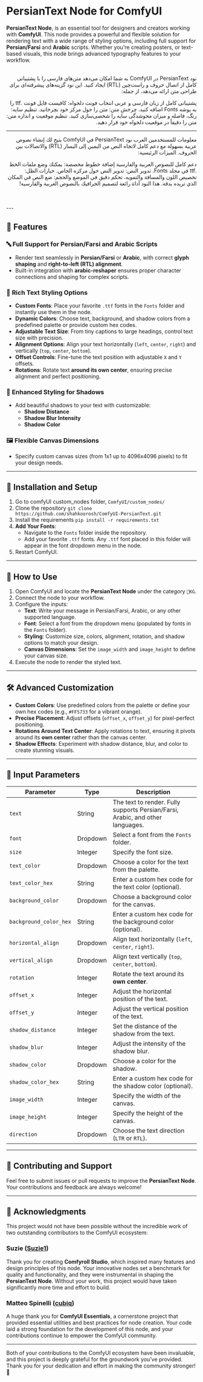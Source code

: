 
# PersianText Node for ComfyUI

**PersianText Node**, is an essential tool for designers and creators working with **ComfyUI**. This node provides a powerful and flexible solution for rendering text with a wide range of styling options, including full support for **Persian/Farsi** and **Arabic** scripts. Whether you're creating posters, or text-based visuals, this node brings advanced typography features to your workflow.
<br>
<br>
<div dir="rtl">
نود PersianText در ComfyUI به شما امکان می‌دهد متن‌های فارسی را با پشتیبانی کامل از اتصال حروف و راست‌چین (RTL) ایجاد کنید. این نود گزینه‌های پیشرفته‌ای برای طراحی متن ارائه می‌دهد، از جمله:

پشتیبانی کامل از زبان فارسی و عربی
انتخاب فونت دلخواه: کافیست فایل فونت .ttf را به پوشه Fonts اضافه کنید.
چرخش متن: متن را حول مرکز خود بچرخانید.
تنظیم سایه: رنگ، فاصله و میزان محوشدگی سایه را شخصی‌سازی کنید.
تنظیم موقعیت و اندازه متن: متن را دقیقاً در موقعیت دلخواه خود قرار دهید.

---

معلومات للمستخدمين العرب
نود PersianText في ComfyUI يتيح لك إنشاء نصوص عربية بسهولة مع دعم كامل لاتجاه النص من اليمين إلى اليسار (RTL) والاتصالات بين الحروف. الميزات الرئيسية:

دعم كامل للنصوص العربية والفارسية
إضافة خطوط مخصصة: يمكنك وضع ملفات الخط .ttf في مجلد Fonts.
تدوير النص: تدوير النص حول مركزه الخاص.
خيارات الظل: تخصيص اللون والمسافة والتمويه.
تحكم دقيق في الموضع والحجم: ضع النص في المكان الذي تريده بدقة.
هذا النود أداة رائعة لتصميم الجرافيك بالنصوص العربية والفارسية!
</div>
<br>
<br>
---

## 🌟 Features

### 🔤 **Full Support for Persian/Farsi and Arabic Scripts**
- Render text seamlessly in **Persian/Farsi** or **Arabic**, with correct **glyph shaping** and **right-to-left (RTL) alignment**. 
- Built-in integration with **arabic-reshaper** ensures proper character connections and shaping for complex scripts.

### 🎨 **Rich Text Styling Options**
- **Custom Fonts**: Place your favorite `.ttf` fonts in the `Fonts` folder and instantly use them in the node.
- **Dynamic Colors**: Choose text, background, and shadow colors from a predefined palette or provide custom hex codes.
- **Adjustable Text Size**: From tiny captions to large headings, control text size with precision.
- **Alignment Options**: Align your text horizontally (`left`, `center`, `right`) and vertically (`top`, `center`, `bottom`).
- **Offset Controls**: Fine-tune the text position with adjustable `X` and `Y` offsets.
- **Rotations**: Rotate text **around its own center**, ensuring precise alignment and perfect positioning.

### 🌌 **Enhanced Styling for Shadows**
- Add beautiful shadows to your text with customizable:
  - **Shadow Distance**
  - **Shadow Blur Intensity**
  - **Shadow Color**

### 🖼️ **Flexible Canvas Dimensions**
- Specify custom canvas sizes (from 1x1 up to 4096x4096 pixels) to fit your design needs.

---

## 📂 Installation and Setup

1. Go to comfyUI custom_nodes folder, `ComfyUI/custom_nodes/`
2. Clone the repository `git clone https://github.com/shahkoorosh/ComfyUI-PersianText.git`
3. Install the requirements `pip install -r requirements.txt`
4. **Add Your Fonts**:
   - Navigate to the `Fonts` folder inside the repository.
   - Add your favorite `.ttf` fonts. Any `.ttf` font placed in this folder will appear in the font dropdown menu in the node.
5. Restart ComfyUI.

---

## 🚀 How to Use

1. Open ComfyUI and locate the **PersianText Node** under the category `🎨KG`.
2. Connect the node to your workflow.
3. Configure the inputs:
   - **Text**: Write your message in Persian/Farsi, Arabic, or any other supported language.
   - **Font**: Select a font from the dropdown menu (populated by fonts in the `Fonts` folder).
   - **Styling**: Customize size, colors, alignment, rotation, and shadow options to match your design.
   - **Canvas Dimensions**: Set the `image_width` and `image_height` to define your canvas size.
4. Execute the node to render the styled text.

---

## 🛠️ Advanced Customization

- **Custom Colors**: Use predefined colors from the palette or define your own hex codes (e.g., `#FF5733` for a vibrant orange).
- **Precise Placement**: Adjust offsets (`offset_x`, `offset_y`) for pixel-perfect positioning.
- **Rotations Around Text Center**: Apply rotations to text, ensuring it pivots around its **own center** rather than the canvas center.
- **Shadow Effects**: Experiment with shadow distance, blur, and color to create stunning visuals.

---

## 📜 Input Parameters

| Parameter               | Type      | Description                                                                                     |
|-------------------------|-----------|-------------------------------------------------------------------------------------------------|
| `text`                 | String    | The text to render. Fully supports Persian/Farsi, Arabic, and other languages.                  |
| `font`                 | Dropdown  | Select a font from the `Fonts` folder.                                                         |
| `size`                 | Integer   | Specify the font size.                                                                          |
| `text_color`           | Dropdown  | Choose a color for the text from the palette.                                                   |
| `text_color_hex`       | String    | Enter a custom hex code for the text color (optional).                                          |
| `background_color`     | Dropdown  | Choose a background color for the canvas.                                                      |
| `background_color_hex` | String    | Enter a custom hex code for the background color (optional).                                    |
| `horizontal_align`     | Dropdown  | Align text horizontally (`left`, `center`, `right`).                                            |
| `vertical_align`       | Dropdown  | Align text vertically (`top`, `center`, `bottom`).                                              |
| `rotation`             | Integer   | Rotate the text around its **own center**.                                                     |
| `offset_x`             | Integer   | Adjust the horizontal position of the text.                                                    |
| `offset_y`             | Integer   | Adjust the vertical position of the text.                                                      |
| `shadow_distance`      | Integer   | Set the distance of the shadow from the text.                                                   |
| `shadow_blur`          | Integer   | Adjust the intensity of the shadow blur.                                                        |
| `shadow_color`         | Dropdown  | Choose a color for the shadow.                                                                  |
| `shadow_color_hex`     | String    | Enter a custom hex code for the shadow color (optional).                                        |
| `image_width`          | Integer   | Specify the width of the canvas.                                                                |
| `image_height`         | Integer   | Specify the height of the canvas.                                                               |
| `direction`            | Dropdown  | Choose the text direction (`LTR` or `RTL`).                                                     |

---

## 📂 Contributing and Support

Feel free to submit issues or pull requests to improve the **PersianText Node**. Your contributions and feedback are always welcome!

---

## 🙏 Acknowledgments

This project would not have been possible without the incredible work of two outstanding contributors to the ComfyUI ecosystem:

### **Suzie** ([Suzie1](https://github.com/Suzie1))  
Thank you for creating **Comfyroll Studio**, which inspired many features and design principles of this node. Your innovative nodes set a benchmark for quality and functionality, and they were instrumental in shaping the **PersianText Node**. Without your work, this project would have taken significantly more time and effort to build.

### **Matteo Spinelli** ([cubiq](https://github.com/cubiq))  
A huge thank you for **ComfyUI Essentials**, a cornerstone project that provided essential utilities and best practices for node creation. Your code laid a strong foundation for the development of this node, and your contributions continue to empower the ComfyUI community.

---

Both of your contributions to the ComfyUI ecosystem have been invaluable, and this project is deeply grateful for the groundwork you’ve provided. Thank you for your dedication and effort in making the community stronger! 🌟

